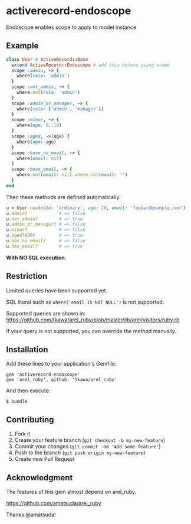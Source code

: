 # activerecord-endoscope

Endoscope enables scope to apply to model instance

## Example

```ruby
class User < ActiveRecord::Base
  extend ActiveRecord::Endoscope # add this before using scope
  scope :admin, -> {
    where(role: 'admin')
  }
  scope :not_admin, -> {
    where.not(role: 'admin')
  }
  scope :admin_or_manager, -> {
    where(role: ['admin', 'manager'])
  }
  scope :minor, -> {
    where(age: 0..19)
  }
  scope :aged, ->(age) {
    where(age: age)
  }
  scope :have_no_email, -> {
    where(email: nil)
  }
  scope :have_email, -> {
    where.not(email: nil).where.not(email: '')
  }
end
```

Then these methods are defined automatically:

```ruby
u = User.new(role: 'ordinary', age: 20, email: 'foobar@example.com')
u.admin?            # => false
u.not_admin?        # => true
u.admin_or_manager? # => false
u.minor?            # => false
u.aged?(20)         # => true
u.has_no_email?     # => false
u.has_email?        # => true
```

**With NO SQL execution.**


## Restriction

Limited queries have been supported yet.

SQL literal such as `where('email IS NOT NULL')` is not supported.

Supported queries are shown in:
https://github.com/tkawa/arel_ruby/blob/master/lib/arel/visitors/ruby.rb

If your query is not supported, you can override the method manually.


## Installation

Add these lines to your application's Gemfile:

    gem 'activerecord-endoscope'
    gem 'arel_ruby', github: 'tkawa/arel_ruby'

And then execute:

    $ bundle


## Contributing

1. Fork it
2. Create your feature branch (`git checkout -b my-new-feature`)
3. Commit your changes (`git commit -am 'Add some feature'`)
4. Push to the branch (`git push origin my-new-feature`)
5. Create new Pull Request

## Acknowledgment

The features of this gem almost depend on arel_ruby.

https://github.com/amatsuda/arel_ruby

Thanks @amatsuda!
